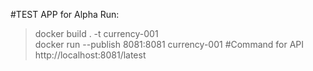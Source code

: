 #TEST APP for Alpha
Run: 
> docker build . -t currency-001  
> docker run --publish 8081:8081 currency-001
#Command for API
>http://localhost:8081/latest